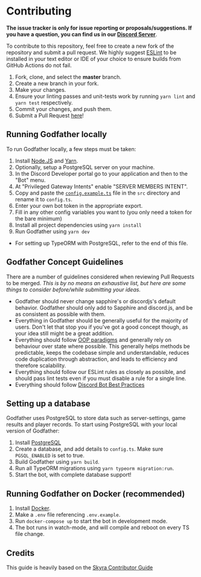 # Contributing

**The issue tracker is only for issue reporting or proposals/suggestions. If you have a question, you can find us in our [Discord Server]**.

To contribute to this repository, feel free to create a new fork of the repository and
submit a pull request. We highly suggest [ESLint] to be installed
in your text editor or IDE of your choice to ensure builds from GitHub Actions do not fail.

1. Fork, clone, and select the **master** branch.
2. Create a new branch in your fork.
3. Make your changes.
4. Ensure your linting passes and unit-tests work by running `yarn lint` and `yarn test` respectively.
5. Commit your changes, and push them.
6. Submit a Pull Request [here]!

## Running Godfather locally

To run Godfather locally, a few steps must be taken:

1. Install [Node.JS] and [Yarn].
2. Optionally, setup a PostgreSQL server on your machine.
3. In the Discord Developer portal go to your application and then to the "Bot" menu.
4. At "Privileged Gateway Intents" enable "SERVER MEMBERS INTENT".
5. Copy and paste the [`config.example.ts`] file in the `src` directory and rename it to `config.ts`.
6. Enter your own bot token in the appropriate export.
7. Fill in any other config variables you want to (you only need a token for the bare minimum)
8. Install all project dependencies using `yarn install`
9. Run Godfather using `yarn dev`

- For setting up TypeORM with PostgreSQL, refer to the end of this file.

## Godfather Concept Guidelines

There are a number of guidelines considered when reviewing Pull Requests to be merged. _This is by no means an exhaustive list, but here are some things to consider before/while submitting your ideas._

-   Godfather should never change sapphire's or discordjs's default behavior. Godfather should only add to Sapphire and discord.js, and be as consistent as possible with them.
-   Everything in Godfather should be generally useful for the majority of users. Don't let that stop you if you've got a good concept though, as your idea still might be a great addition.
-   Everything should follow [OOP paradigms] and generally rely on behaviour over state where possible. This generally helps methods be predictable, keeps the codebase simple and understandable, reduces code duplication through abstraction, and leads to efficiency and therefore scalability.
-   Everything should follow our ESLint rules as closely as possible, and should pass lint tests even if you must disable a rule for a single line.
-   Everything should follow [Discord Bot Best Practices]

## Setting up a database

Godfather uses PostgreSQL to store data such as server-settings, game results and player records. To start using PostgreSQL with your local version of Godfather:

1. Install [PostgreSQL]
2. Create a database, and add details to `config.ts`. Make sure `PGSQL_ENABLED` is set to true.
3. Build Godfather using `yarn build`.
4. Run all TypeORM migrations using `yarn typeorm migration:run`.
5. Start the bot, with complete database support!

## Running Godfather on Docker (recommended)

1. Install [Docker].
2. Make a `.env` file referencing `.env.example`.
3. Run `docker-compose up` to start the bot in development mode.
4. The bot runs in watch-mode, and will compile and reboot on every TS file change.

## Credits

This guide is heavily based on the [Skyra Contributor Guide](https://github.com/skyra-project/skyra/blob/main/.github/CONTRIBUTING.md)

<!-- Link Dump -->

[discord server]: https://discord.gg/gFhvChy
[here]: https://github.com/Soumil07/godfather/pulls
[eslint]: https://eslint.org/
[node.js]: https://nodejs.org/en/download/
[yarn]: https://classic.yarnpkg.com/en/docs/install
[docker]: https://www.docker.com
[installation instructions for node-canvas]: https://github.com/Automattic/node-canvas/blob/main/Readme.md#installation
[oop paradigms]: https://en.wikipedia.org/wiki/Object-oriented_programming
[discord bot best practices]: https://github.com/meew0/discord-bot-best-practices
[`config.example.ts`]: /src/config.example.ts
[postgresql]: https://www.postgresql.org/docs/9.3/tutorial-install.html